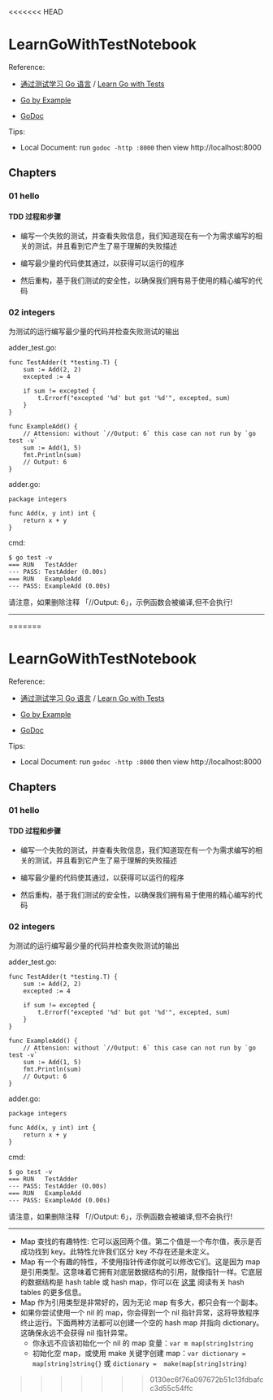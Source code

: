 <<<<<<< HEAD
# LearnGoWithTestNotebook


Reference: 
- [通过测试学习 Go 语言](https://learnku.com/docs/learn-go-with-tests) / [Learn Go with Tests](https://quii.gitbook.io/learn-go-with-tests/)

- [Go by Example](https://gobyexample.com/)

- [GoDoc](https://godoc.org/)

Tips:

- Local Document: run `godoc -http :8000` then view http://localhost:8000

## Chapters

### 01 hello

#### TDD 过程和步骤

 - 编写一个失败的测试，并查看失败信息，我们知道现在有一个为需求编写的相关的测试，并且看到它产生了易于理解的失败描述

 - 编写最少量的代码使其通过，以获得可以运行的程序

 - 然后重构，基于我们测试的安全性，以确保我们拥有易于使用的精心编写的代码


### 02 integers

为测试的运行编写最少量的代码并检查失败测试的输出

adder_test.go:
```
func TestAdder(t *testing.T) {
	sum := Add(2, 2)
	excepted := 4

	if sum != excepted {
		t.Errorf("excepted '%d' but got '%d'", excepted, sum)
	}
}

func ExampleAdd() {
	// Attension: without `//Output: 6` this case can not run by `go test -v`
	sum := Add(1, 5)
	fmt.Println(sum)
	// Output: 6
}
```
adder.go:
```
package integers

func Add(x, y int) int {
	return x + y
}
```
cmd:
```
$ go test -v
=== RUN   TestAdder
--- PASS: TestAdder (0.00s)
=== RUN   ExampleAdd
--- PASS: ExampleAdd (0.00s)
```
请注意，如果删除注释 「//Output: 6」，示例函数会被编译,但不会执行!

---
=======
# LearnGoWithTestNotebook


Reference: 
- [通过测试学习 Go 语言](https://learnku.com/docs/learn-go-with-tests) / [Learn Go with Tests](https://quii.gitbook.io/learn-go-with-tests/)

- [Go by Example](https://gobyexample.com/)

- [GoDoc](https://godoc.org/)

Tips:

- Local Document: run `godoc -http :8000` then view http://localhost:8000

## Chapters

### 01 hello

#### TDD 过程和步骤

 - 编写一个失败的测试，并查看失败信息，我们知道现在有一个为需求编写的相关的测试，并且看到它产生了易于理解的失败描述

 - 编写最少量的代码使其通过，以获得可以运行的程序

 - 然后重构，基于我们测试的安全性，以确保我们拥有易于使用的精心编写的代码


### 02 integers

为测试的运行编写最少量的代码并检查失败测试的输出

adder_test.go:
```
func TestAdder(t *testing.T) {
	sum := Add(2, 2)
	excepted := 4

	if sum != excepted {
		t.Errorf("excepted '%d' but got '%d'", excepted, sum)
	}
}

func ExampleAdd() {
	// Attension: without `//Output: 6` this case can not run by `go test -v`
	sum := Add(1, 5)
	fmt.Println(sum)
	// Output: 6
}
```
adder.go:
```
package integers

func Add(x, y int) int {
	return x + y
}
```
cmd:
```
$ go test -v
=== RUN   TestAdder
--- PASS: TestAdder (0.00s)
=== RUN   ExampleAdd
--- PASS: ExampleAdd (0.00s)
```
请注意，如果删除注释 「//Output: 6」，示例函数会被编译,但不会执行!

---

- Map 查找的有趣特性: 它可以返回两个值。第二个值是一个布尔值，表示是否成功找到 key。此特性允许我们区分 key 不存在还是未定义。
- Map 有一个有趣的特性，不使用指针传递你就可以修改它们。这是因为 map 是引用类型。这意味着它拥有对底层数据结构的引用，就像指针一样。它底层的数据结构是 hash table 或 hash map，你可以在 [这里](https://en.wikipedia.org/wiki/Hash_table) 阅读有关 hash tables 的更多信息。
- Map 作为引用类型是非常好的，因为无论 map 有多大，都只会有一个副本。
- 如果你尝试使用一个 nil 的 map，你会得到一个 nil 指针异常，这将导致程序终止运行。下面两种方法都可以创建一个空的 hash map 并指向 dictionary。这确保永远不会获得 nil 指针异常。
    - 你永远不应该初始化一个 nil 的 map 变量：`var m map[string]string`
    - 初始化空 map，或使用 make 关键字创建 map：`var dictionary =  map[string]string{}` 或 `dictionary =  make(map[string]string)`
>>>>>>> 0130ec6f76a097672b51c13fdbafcc3d55c54ffc
